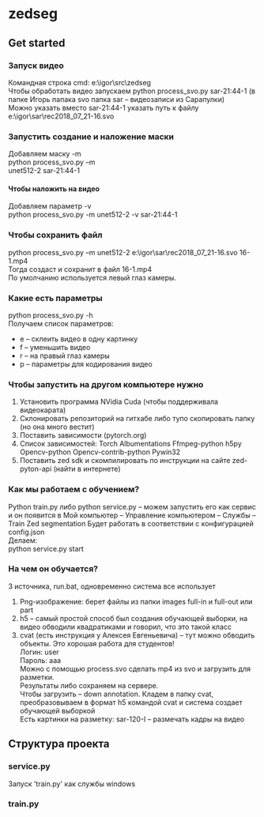 # zedseg
## Get started
### Запуск видео  
Командная строка cmd: e:\igor\src\zedseg  
Чтобы обработать видео запускаем python process_svo.py sar-21:44-1 (в папке Игорь папака svo папка sar – видеозаписи из Сарапулки)  
Можно указать вместо sar-21:44-1 указать путь к файлу e:\igor\sar\rec2018_07_21-16.svo
### Запустить создание и наложение маски
Добавляем маску -m  
python process_svo.py –m   
unet512-2 sar-21:44-1
#### Чтобы наложить на видео
Добавляем параметр -v  
python process_svo.py -m unet512-2  -v sar-21:44-1
### Чтобы сохранить файл
python process_svo.py –m unet512-2 e:\igor\sar\rec2018_07_21-16.svo 16-1.mp4  
Тогда создаст и сохранит в файл 16-1.mp4  
По умолчанию используется левый глаз камеры. 
### Какие есть параметры
python process_svo.py -h  
Получаем список параметров:
- e – склеить видео в одну картинку
- f – уменьшить видео
- r – на правый глаз камеры
- p – параметры для кодирования видео
### Чтобы запустить на другом компьютере нужно
1)	Установить программа NVidia Cuda (чтобы поддерживала видеокарата)
2)	Склонировать репозиторий на гитхабе либо тупо скопировать папку (но она много вестит)
3)	Поставить зависимости (pytorch.org)
4)	Список зависимостей:
Torch
Albumentations
Ffmpeg-python
h5py
Opencv-python
Opencv-contrib-python
Pywin32
5)	Поставить zed sdk и скомпилировать по инструкции на сайте zed-pyton-api (найти в интернете)
### Как мы работаем с обучением?
Python train.py либо python service.py – можем запустить его как сервис и он появится в Мой компьютер – Управление компьютером – Службы – Train Zed segmentation
Будет работать в соответствии с конфигурацией config.json  
Делаем:  
python service.py start 
### На чем он обучается?
3 источника, run.bat, одновременно система все использует
1)	Png-изображение: берет файлы из папки images full-in и full-out или part
2)	h5 – самый простой способ был создания обучающей выборки, на видео обводили квадратиками и говорил, что это такой класс
3)	cvat (есть инструкция у Алексея Евгеньевича) – тут можно обводить объекты. Это хорошая работа для студентов!  
Логин: user  
Пароль: aaa  
Можно с помощью process.svo сделать mp4 из svo и загрузить для разметки.  
Результаты либо сохраняем на сервере.  
Чтобы загрузить – down annotation. Кладем в папку cvat, преобразовываем в формат h5 командой cvat и система создает обучающей выборкой  
Есть картинки на разметку: sar-120-I – размечать кадры на видео
## Структура проекта
### service.py
Запуск 'train.py' как службы windows
### train.py

